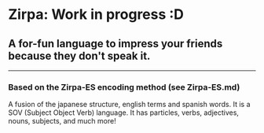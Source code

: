 # Zirpa: Work in progress :D

## A for-fun language to impress your friends because they don't speak it.
- - -
### Based on the Zirpa-ES encoding method (see Zirpa-ES.md)
A fusion of the japanese structure, english terms and spanish words.
It is a SOV (Subject Object Verb) language.
It has particles, verbs, adjectives, nouns, subjects, and much more!